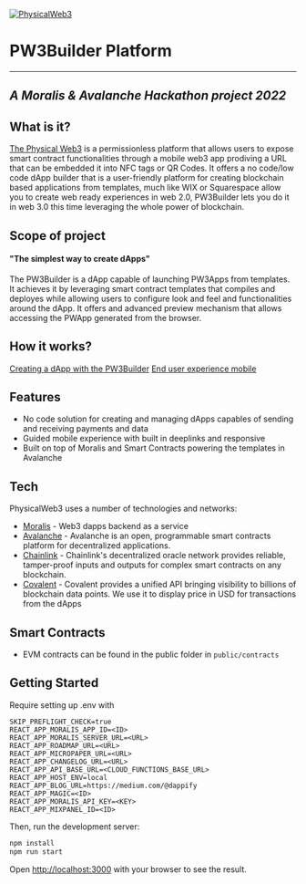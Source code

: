 [![PhysicalWeb3](https://i.ibb.co/6BTsQkw/Screenshot-2022-01-27-at-18-48-53.png)](https://www.youtube.com/embed/MIKv-cEfQpU)

# PW3Builder Platform

---

## _A Moralis & Avalanche Hackathon project 2022_

## What is it?

[The Physical Web3](https://physicalweb3.com) is a permissionless platform that allows users to expose smart contract functionalities through a mobile web3 app prodiving a URL that can be embedded it into NFC tags or QR Codes. It offers a no code/low code dApp builder that is a user-friendly platform for creating blockchain based applications from templates, much like WIX or Squarespace allow you to create web ready experiences in web 2.0, PW3Builder lets you do it in web 3.0 this time leveraging the whole power of blockchain.

## Scope of project

#### "The simplest way to create dApps"

The PW3Builder is a dApp capable of launching PW3Apps from templates. It achieves it by leveraging smart contract templates that compiles and deployes while allowing users to configure look and feel and functionalities around the dApp. It offers and advanced preview mechanism that allows accessing the PWApp generated from the browser.

## How it works?

[Creating a dApp with the PW3Builder](https://www.youtube.com/watch?v=xOX2avYFNWA)
[End user experience mobile](https://www.youtube.com/watch?v=MIKv-cEfQpU)

## Features

-   No code solution for creating and managing dApps capables of sending and receiving payments and data
-   Guided mobile experience with built in deeplinks and responsive
-   Built on top of Moralis and Smart Contracts powering the templates in Avalanche

## Tech

PhysicalWeb3 uses a number of technologies and networks:

-   [Moralis](https://moralis.io) - Web3 dapps backend as a service
-   [Avalanche](https://www.avax.network/) - Avalanche is an open, programmable smart contracts platform for decentralized applications.
-   [Chainlink](https://chain.link/) - Chainlink's decentralized oracle network provides reliable, tamper-proof inputs and outputs for complex smart contracts on any blockchain.
-   [Covalent](https://www.covalenthq.com/) - Covalent provides a unified API bringing visibility to billions of blockchain data points. We use it to display price in USD for transactions from the dApps

## Smart Contracts

-   EVM contracts can be found in the public folder in `public/contracts`

## Getting Started

Require setting up .env with

```
SKIP_PREFLIGHT_CHECK=true
REACT_APP_MORALIS_APP_ID=<ID>
REACT_APP_MORALIS_SERVER_URL=<URL>
REACT_APP_ROADMAP_URL=<URL>
REACT_APP_MICROPAPER_URL=<URL>
REACT_APP_CHANGELOG_URL=<URL>
REACT_APP_API_BASE_URL=<CLOUD_FUNCTIONS_BASE_URL>
REACT_APP_HOST_ENV=local
REACT_APP_BLOG_URL=https://medium.com/@dappify
REACT_APP_MAGIC=<ID>
REACT_APP_MORALIS_API_KEY=<KEY>
REACT_APP_MIXPANEL_ID=<ID>

```

Then, run the development server:

```bash
npm install
npm run start
```

Open [http://localhost:3000](http://localhost:3000) with your browser to see the result.
